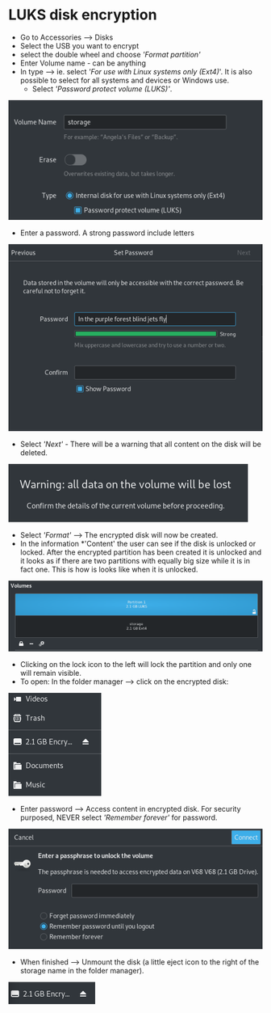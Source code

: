 # LUKS disk encryption

* Go to Accessories --> Disks
* Select the USB you want to encrypt
* select the double wheel and choose *'Format partition'*
* Enter Volume name - can be anything
* In type --> ie. select *'For use with Linux systems only (Ext4)*'. It is also possible to select for all systems and devices or Windows use.  
    * Select *'Password protect volume (LUKS)'*.

![](pics/linux_only.png)

* Enter a password. A strong password include letters 

![](pics/password.png)

* Select *'Next'* - There will be a warning that all content on the disk will be deleted.

![](pics/warning.png)

* Select *'Format'* --> The encrypted disk will now be created.
* In the information *'Content' the user can see if the disk is unlocked or locked. After the encrypted partition has been created it is unlocked and it looks as if there are two partitions with equally big size while it is in fact one. This is how is looks like when it is unlocked.

![](pics/partition.png)

* Clicking on the lock icon to the left will lock the partition and only one will remain visible.
* To open: In the folder manager --> click on the encrypted disk:

![](pics/folder_manager.png)

* Enter password --> Access content in encrypted disk. For security purposed, NEVER select *'Remember forever'* for password.

![](pics/accessing_disk.png)

* When finished --> Unmount the disk (a little eject icon to the right of the storage name in the folder manager).

![](pics/eject.png)


